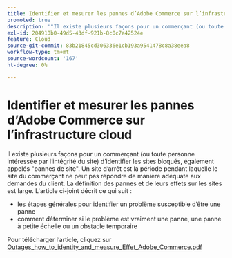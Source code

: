 ```yaml
---
title: Identifier et mesurer les pannes d’Adobe Commerce sur l’infrastructure cloud
promoted: true
description: '"Il existe plusieurs façons pour un commerçant (ou toute personne intéressée par l’intégrité du site) d’identifier les sites bloqués, également appelés "pannes de site". Un site d’arrêt est la période pendant laquelle le site du commerçant ne peut pas répondre de manière adéquate aux demandes du client. La définition des pannes et de leurs effets sur les sites est large. L''article ci-joint décrit ce qui suit :'''
exl-id: 204910b0-49d5-43df-921b-8c0c7a42524e
feature: Cloud
source-git-commit: 83b21845cd306336e1cb193a9541478c8a38eea8
workflow-type: tm+mt
source-wordcount: '167'
ht-degree: 0%

---
```


# Identifier et mesurer les pannes d’Adobe Commerce sur l’infrastructure cloud

Il existe plusieurs façons pour un commerçant (ou toute personne intéressée par l’intégrité du site) d’identifier les sites bloqués, également appelés &quot;pannes de site&quot;. Un site d’arrêt est la période pendant laquelle le site du commerçant ne peut pas répondre de manière adéquate aux demandes du client. La définition des pannes et de leurs effets sur les sites est large. L&#39;article ci-joint décrit ce qui suit :

* les étapes générales pour identifier un problème susceptible d’être une panne
* comment déterminer si le problème est vraiment une panne, une panne à petite échelle ou un obstacle temporaire

Pour télécharger l’article, cliquez sur [Outages_how_to_identity_and_measure_Effet_Adobe_Commerce.pdf](assets/Outages_how_to_identify_and_measure_effect_Adobe_Commerce.pdf)
